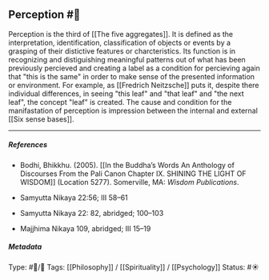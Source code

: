 ## Perception #🧠 

Perception is the third of [[The five aggregates]]. It is defined as the interpretation, identification, classification of objects or events by a grasping of their distictive features or charcteristics. Its function is in recognizing and distiguishing meaningful patterns out of what has been previously percieved and creating a label as a condition for percieving again that "this is the same" in order to make sense of the presented information or environment. For example, as [[Fredrich Neitzsche]] puts it, despite there individual differences, in seeing "this leaf" and "that leaf" and "the next leaf", the concept "leaf" is created. The cause and condition for the manifastation of perception is impression between the internal and external [[Six sense bases]]. 

___

##### References

- Bodhi, Bhikkhu. (2005). [[In the Buddha’s Words An Anthology of Discourses From the Pali Canon Chapter IX. SHINING THE LIGHT OF WISDOM]] (Location 5277). Somerville, MA: _Wisdom Publications_.

- Samyutta Nikaya 22:56; III 58–61

- Samyutta Nikaya 22: 82, abridged; 100–103 

- Majjhima Nikaya 109, abridged; III 15–19

##### Metadata

Type: #🔵/🔵 
Tags: [[Philosophy]] / [[Spirituality]] / [[Psychology]] 
Status: #☀️ 